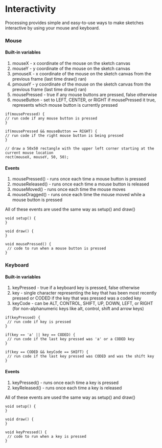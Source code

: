 # Interactivity
 Processing provides simple and easy-to-use ways to make sketches interactive by using your mouse and keyboard.
 
### Mouse
 
#### Built-in variables
 1. mouseX - x coordinate of the mouse on the sketch canvas
 1. mouseY - y coordinate of the mouse on the sketch canvas
 1. pmouseX - x coordinate of the mouse on the sketch canvas from the previous frame (last time draw() ran)
 1. pmouseY - y coordinate of the mouse on the sketch canvas from the previous frame (last time draw() ran)
 1. mousePressed - true if any mouse buttons are pressed, false otherwise
 1. mouseButton - set to LEFT, CENTER, or RIGHT if mousePressed it true, represents which mouse button is currently pressed
   ```
  if(mousePressed) {
   // run code if any mouse button is pressed
  }
  
  if(mousePressed && mouseButton == RIGHT) {
   // run code if the right mouse button is being pressed
  }
  
  // draw a 50x50 rectangle with the upper left corner starting at the current mouse location
  rect(mouseX, mouseY, 50, 50);
  ```
 
#### Events
 1. mousePressed() - runs once each time a mouse button is pressed
 1. mouseReleased() - runs once each time a mouse button is released
 1. mouseMoved() - runs once each time the mouse moves
 1. mouseDragged() - runs once each time the mouse moved while a mouse button is pressed
 
 All of these events are used the same way as setup() and draw()
 ```
 void setup() {
 }
 
 void draw() {
 }
 
 void mousePressed() {
  // code to run when a mouse button is pressed
 }
 ```
 
### Keyboard
 
#### Built-in variables
 1. keyPressed - true if a keyboard key is pressed, false otherwise
 1. key - single character representing the key that has been most recently pressed or CODED if the key that was pressed was a coded key
 1. keyCode - can be ALT, CONTROL, SHIFT, UP, DOWN, LEFT, or RIGHT (for non-alphanumeric keys like alt, control, shift and arrow keys)
  ```
  if(keyPressed) {
   // run code if key is pressed
  }
  
  if(key == 'a' || key == CODED) {
   // run code if the last key pressed was 'a' or a CODED key
  }
  
  if(key == CODED && keyCode == SHIFT) {
   // run code if the last key pressed was CODED and was the shift key
  }
  ```
 
#### Events
 1. keyPressed() - runs once each time a key is pressed
 1. keyReleased() - runs once each time a key is released
 
  All of these events are used the same way as setup() and draw()
  ```
  void setup() {
  }
 
  void draw() {
  }
 
  void keyPressed() {
   // code to run when a key is pressed
  }
  ```

